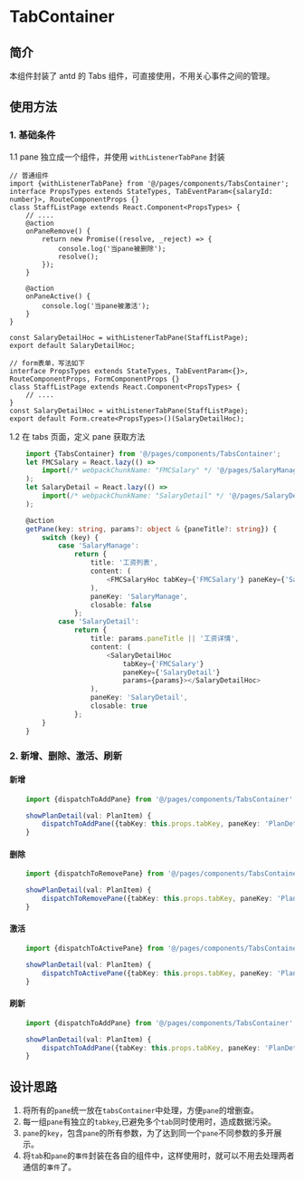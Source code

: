 # TabContainer

## 简介

本组件封装了 antd 的 Tabs 组件，可直接使用，不用关心事件之间的管理。

## 使用方法

### 1. 基础条件

1.1 pane 独立成一个组件，并使用 `withListenerTabPane` 封装

```tsx
// 普通组件
import {withListenerTabPane} from '@/pages/components/TabsContainer';
interface PropsTypes extends StateTypes, TabEventParam<{salaryId: number}>, RouteComponentProps {}
class StaffListPage extends React.Component<PropsTypes> {
	// ....
	@action
	onPaneRemove() {
		return new Promise((resolve, _reject) => {
			console.log('当pane被删除');
			resolve();
		});
	}

	@action
	onPaneActive() {
		console.log('当pane被激活');
	}
}

const SalaryDetailHoc = withListenerTabPane(StaffListPage);
export default SalaryDetailHoc;

// form表单，写法如下
interface PropsTypes extends StateTypes, TabEventParam<{}>, RouteComponentProps, FormComponentProps {}
class StaffListPage extends React.Component<PropsTypes> {
	// ....
}
const SalaryDetailHoc = withListenerTabPane(StaffListPage);
export default Form.create<PropsTypes>()(SalaryDetailHoc);
```

1.2 在 tabs 页面，定义 pane 获取方法

```ts
	import {TabsContainer} from '@/pages/components/TabsContainer';
	let FMCSalary = React.lazy(() =>
		import(/* webpackChunkName: "FMCSalary" */ '@/pages/SalaryManage')
	);
	let SalaryDetail = React.lazy(() =>
		import(/* webpackChunkName: "SalaryDetail" */ '@/pages/SalaryDetail')
	);

	@action
	getPane(key: string, params?: object & {paneTitle?: string}) {
		switch (key) {
			case 'SalaryManage':
				return {
					title: '工资列表',
					content: (
						<FMCSalaryHoc tabKey={'FMCSalary'} paneKey={'SalaryManage'} params={params}></FMCSalaryHoc>
					),
					paneKey: 'SalaryManage',
					closable: false
				};
			case 'SalaryDetail':
				return {
					title: params.paneTitle || '工资详情',
					content: (
						<SalaryDetailHoc
							tabKey={'FMCSalary'}
							paneKey={'SalaryDetail'}
							params={params}></SalaryDetailHoc>
					),
					paneKey: 'SalaryDetail',
					closable: true
				};
		}
	}

```

### 2. 新增、删除、激活、刷新

#### 新增

```ts
	import {dispatchToAddPane} from '@/pages/components/TabsContainer';

	showPlanDetail(val: PlanItem) {
		dispatchToAddPane({tabKey: this.props.tabKey, paneKey: 'PlanDetails', params: {planId: val.planId}});
	}
```

#### 删除

```ts
	import {dispatchToRemovePane} from '@/pages/components/TabsContainer';

	showPlanDetail(val: PlanItem) {
		dispatchToRemovePane({tabKey: this.props.tabKey, paneKey: 'PlanDetails', params: {planId: val.planId}});
	}
```

#### 激活

```ts
	import {dispatchToActivePane} from '@/pages/components/TabsContainer';

	showPlanDetail(val: PlanItem) {
		dispatchToActivePane({tabKey: this.props.tabKey, paneKey: 'PlanDetails', params: {planId: val.planId}});
	}
```

#### 刷新

```ts
	import {dispatchToAddPane} from '@/pages/components/TabsContainer';

	showPlanDetail(val: PlanItem) {
		dispatchToAddPane({tabKey: this.props.tabKey, paneKey: 'PlanDetails', params: {planId: val.planId}});
	}
```

## 设计思路

1. 将所有的`pane`统一放在`tabsContainer`中处理，方便`pane`的增删查。
2. 每一组`pane`有独立的`tabkey`,已避免多个`tab`同时使用时，造成数据污染。
3. `pane`的`key`，包含`pane`的所有参数，为了达到同一个`pane`不同参数的多开展示。
4. 将`tab`和`pane`的`事件`封装在各自的组件中，这样使用时，就可以不用去处理两者通信的`事件`了。
